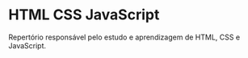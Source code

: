 # HTML CSS JavaScript
 Repertório responsável pelo estudo e aprendizagem de HTML, CSS e JavaScript. 
